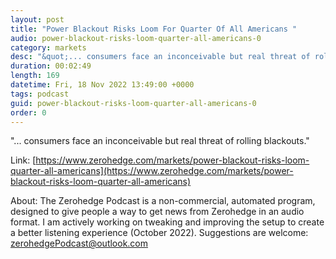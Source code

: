 ```yaml
---
layout: post
title: "Power Blackout Risks Loom For Quarter Of All Americans "
audio: power-blackout-risks-loom-quarter-all-americans-0
category: markets
desc: "&quot;... consumers face an inconceivable but real threat of rolling blackouts.&quot; "
duration: 00:02:49
length: 169
datetime: Fri, 18 Nov 2022 13:49:00 +0000
tags: podcast
guid: power-blackout-risks-loom-quarter-all-americans-0
order: 0
---
```

&quot;... consumers face an inconceivable but real threat of rolling blackouts.&quot; 

Link: [https://www.zerohedge.com/markets/power-blackout-risks-loom-quarter-all-americans](https://www.zerohedge.com/markets/power-blackout-risks-loom-quarter-all-americans)

About: The Zerohedge Podcast is a non-commercial, automated program, designed to give people a way to get news from Zerohedge in an audio format.  I am actively working on tweaking and improving the setup to create a better listening experience (October 2022).  Suggestions are welcome: [zerohedgePodcast@outlook.com](mailto:zerohedgePodcast@outlook.com)
